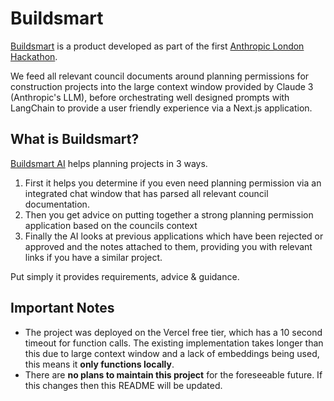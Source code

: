 # Buildsmart
[Buildsmart](https://buildsmart.vercel.app/) is a product developed as part of the first [Anthropic London Hackathon](https://anthropiclondon.devpost.com/). 

We feed all relevant council documents around planning permissions for construction projects into the large context window provided by Claude 3 (Anthropic's LLM), before orchestrating well designed prompts with LangChain to provide a user friendly experience via a Next.js application.

## What is Buildsmart?
[Buildsmart AI](https://buildsmart.vercel.app/) helps planning projects in 3 ways.
1) First it helps you determine if you even need planning permission via an integrated chat window that has parsed all relevant council documentation.
2) Then you get advice on putting together a strong planning permission application based on the councils context
3) Finally the AI looks at previous applications which have been rejected or approved and the notes attached to them, providing you with relevant links if you have a similar project.

Put simply it provides requirements, advice & guidance. 

## Important Notes
- The project was deployed on the Vercel free tier, which has a 10 second timeout for function calls. The existing implementation takes longer than this due to large context window and a lack of embeddings being used, this means it **only functions locally**.
- There are **no plans to maintain this project** for the foreseeable future. If this changes then this README will be updated.
